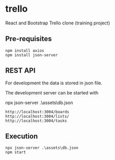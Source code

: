 # trello
React and Bootstrap Trello clone (training project)


## Pre-requisites

    npm install axios
    npm install json-server

## REST API

For development the data is stored in json file.

The development server can be started with

npx json-server .\assets\db.json

    http://localhost:3004/boards
    http://localhost:3004/lists/
    http://localhost:3004/tasks

## Execution

    npx json-server .\assets\db.json
    npm start

